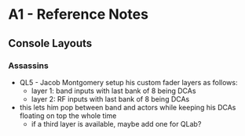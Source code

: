 # A1 - Reference Notes

## Console Layouts

### Assassins
* QL5 - Jacob Montgomery setup his custom fader layers as follows:
	* layer 1: band inputs with last bank of 8 being DCAs
	* layer 2: RF inputs with last bank of 8 being DCAs
* this lets him pop between band and actors while keeping his DCAs floating on top the whole time
	* if a third layer is available, maybe add one for QLab?
